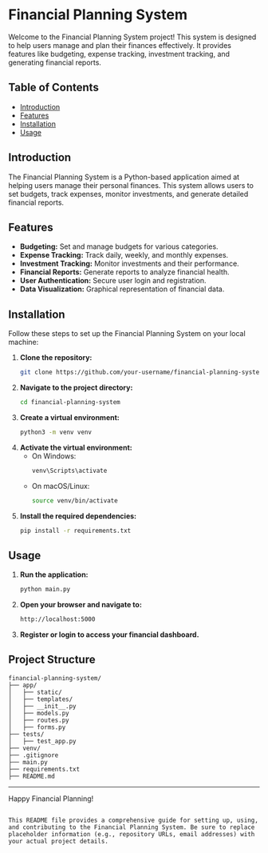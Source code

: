 # Financial Planning System

Welcome to the Financial Planning System project! This system is designed to help users manage and plan their finances effectively. It provides features like budgeting, expense tracking, investment tracking, and generating financial reports.

## Table of Contents

- [Introduction](#introduction)
- [Features](#features)
- [Installation](#installation)
- [Usage](#usage)

## Introduction

The Financial Planning System is a Python-based application aimed at helping users manage their personal finances. This system allows users to set budgets, track expenses, monitor investments, and generate detailed financial reports.

## Features

- **Budgeting:** Set and manage budgets for various categories.
- **Expense Tracking:** Track daily, weekly, and monthly expenses.
- **Investment Tracking:** Monitor investments and their performance.
- **Financial Reports:** Generate reports to analyze financial health.
- **User Authentication:** Secure user login and registration.
- **Data Visualization:** Graphical representation of financial data.

## Installation

Follow these steps to set up the Financial Planning System on your local machine:

1. **Clone the repository:**
   ```sh
   git clone https://github.com/your-username/financial-planning-system.git
   ```
2. **Navigate to the project directory:**
   ```sh
   cd financial-planning-system
   ```
3. **Create a virtual environment:**
   ```sh
   python3 -m venv venv
   ```
4. **Activate the virtual environment:**
   - On Windows:
     ```sh
     venv\Scripts\activate
     ```
   - On macOS/Linux:
     ```sh
     source venv/bin/activate
     ```
5. **Install the required dependencies:**
   ```sh
   pip install -r requirements.txt
   ```

## Usage

1. **Run the application:**
   ```sh
   python main.py
   ```
2. **Open your browser and navigate to:**
   ```sh
   http://localhost:5000
   ```

3. **Register or login to access your financial dashboard.**

## Project Structure

```
financial-planning-system/
├── app/
│   ├── static/
│   ├── templates/
│   ├── __init__.py
│   ├── models.py
│   ├── routes.py
│   ├── forms.py
├── tests/
│   ├── test_app.py
├── venv/
├── .gitignore
├── main.py
├── requirements.txt
├── README.md
```


---

Happy Financial Planning!
```

This README file provides a comprehensive guide for setting up, using, and contributing to the Financial Planning System. Be sure to replace placeholder information (e.g., repository URLs, email addresses) with your actual project details.
